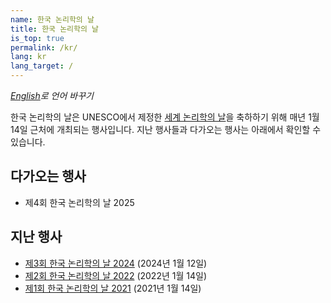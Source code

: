 ```yaml
---
name: 한국 논리학의 날
title: 한국 논리학의 날
is_top: true
permalink: /kr/
lang: kr
lang_target: /
---
```


_[English](..)로 언어 바꾸기_


한국 논리학의 날은 UNESCO에서 제정한 [세계 논리학의 날](https://www.unesco.org/en/days/world-logic)을 축하하기 위해 매년 1월 14일 근처에 개최되는 행사입니다. 
지난 행사들과 다가오는 행사는 아래에서 확인할 수 있습니다.

## 다가오는 행사

- 제4회 한국 논리학의 날 2025

## 지난 행사

- [제3회 한국 논리학의 날 2024](2024) (2024년 1월 12일)
- [제2회 한국 논리학의 날 2022](2022) (2022년 1월 14일)
- [제1회 한국 논리학의 날 2021](2021) (2021년 1월 14일)




